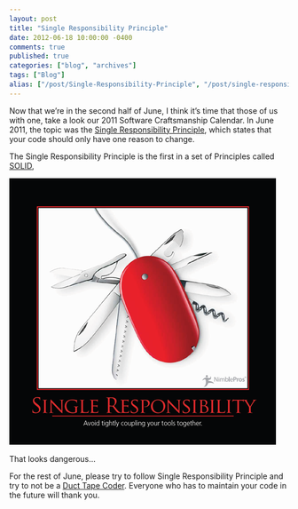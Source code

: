 ```yaml
---
layout: post
title: "Single Responsibility Principle"
date: 2012-06-18 10:00:00 -0400
comments: true
published: true
categories: ["blog", "archives"]
tags: ["Blog"]
alias: ["/post/Single-Responsibility-Principle", "/post/single-responsibility-principle"]
---
```

<!-- more -->



<p>Now that we’re in the second half of June, I think it’s time that those of us with one, take a look our 2011 Software Craftsmanship Calendar. In June 2011, the topic was the <a href="http://en.wikipedia.org/wiki/Single_responsibility_principle" target="_blank">Single Responsibility Principle</a>, which states that your code should only have one reason to change.</p>  <p>The Single Responsibility Principle is the first in a set of Principles called <a href="http://deviq.com/solid" target="_blank">SOLID</a>, </p>  <p><img style="background-image: none; border-bottom: 0px; border-left: 0px; padding-left: 0px; padding-right: 0px; display: inline; border-top: 0px; border-right: 0px; padding-top: 0px" title="SingleResponsibilityPrinciple" border="0" alt="SingleResponsibilityPrinciple" src="/images/files/SingleResponsibilityPrinciple.png" width="481" height="480" /></p>  <p>That looks dangerous…</p>  <p>For the rest of June, please try to follow Single Responsibility Principle and try to not be a <a href="http://brendan.enrick.com/post/Duct-Tape-Coder.aspx" target="_blank">Duct Tape Coder</a>. Everyone who has to maintain your code in the future will thank you. </p>

